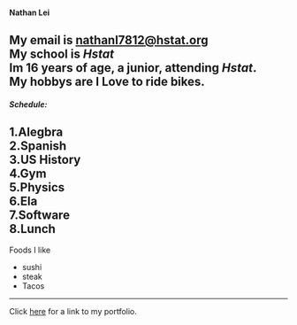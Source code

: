#### Nathan Lei 
My email is nathanl7812@hstat.org   
My school is _Hstat_  
Im 16 years of age, a junior, attending _Hstat_.    
My hobbys are I **Love** to ride bikes.
---
##### Schedule:
1.Alegbra  
2.Spanish       
3.US History   
4.Gym  
5.Physics  
6.Ela  
7.Software  
8.Lunch 
---
Foods I like
* sushi
* steak 
* Tacos
---
Click [here](https://sites.google.com/a/hstat.org/nathanl7812sep11/) for a link to my portfolio.